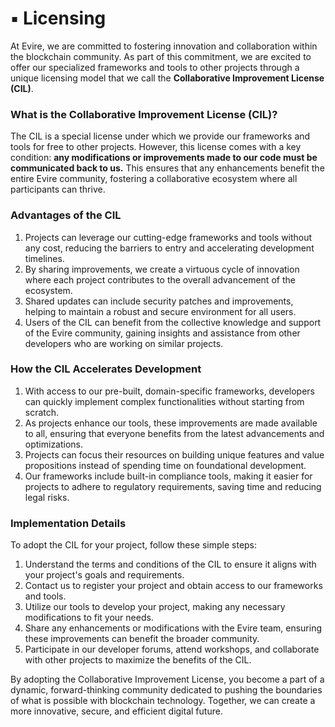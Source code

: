 # ▪️ Licensing

At Evire, we are committed to fostering innovation and collaboration within the blockchain community. As part of this commitment, we are excited to offer our specialized frameworks and tools to other projects through a unique licensing model that we call the **Collaborative Improvement License (CIL)**.

### **What is the Collaborative Improvement License (CIL)?**

The CIL is a special license under which we provide our frameworks and tools for free to other projects. However, this license comes with a key condition: **any modifications or improvements made to our code must be communicated back to us.** This ensures that any enhancements benefit the entire Evire community, fostering a collaborative ecosystem where all participants can thrive.

### **Advantages of the CIL**

1. Projects can leverage our cutting-edge frameworks and tools without any cost, reducing the barriers to entry and accelerating development timelines.
2. By sharing improvements, we create a virtuous cycle of innovation where each project contributes to the overall advancement of the ecosystem.
3. Shared updates can include security patches and improvements, helping to maintain a robust and secure environment for all users.
4. Users of the CIL can benefit from the collective knowledge and support of the Evire community, gaining insights and assistance from other developers who are working on similar projects.

### **How the CIL Accelerates Development**

1. With access to our pre-built, domain-specific frameworks, developers can quickly implement complex functionalities without starting from scratch.
2. As projects enhance our tools, these improvements are made available to all, ensuring that everyone benefits from the latest advancements and optimizations.
3. Projects can focus their resources on building unique features and value propositions instead of spending time on foundational development.
4. Our frameworks include built-in compliance tools, making it easier for projects to adhere to regulatory requirements, saving time and reducing legal risks.

### **Implementation Details**

To adopt the CIL for your project, follow these simple steps:

1. Understand the terms and conditions of the CIL to ensure it aligns with your project's goals and requirements.
2. Contact us to register your project and obtain access to our frameworks and tools.
3. Utilize our tools to develop your project, making any necessary modifications to fit your needs.
4. Share any enhancements or modifications with the Evire team, ensuring these improvements can benefit the broader community.
5. Participate in our developer forums, attend workshops, and collaborate with other projects to maximize the benefits of the CIL.

By adopting the Collaborative Improvement License, you become a part of a dynamic, forward-thinking community dedicated to pushing the boundaries of what is possible with blockchain technology. Together, we can create a more innovative, secure, and efficient digital future.
